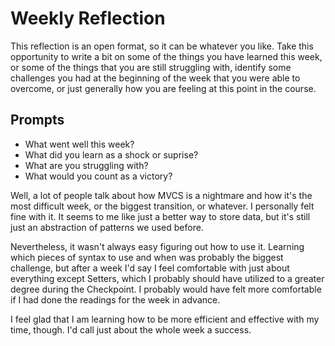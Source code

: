 # Weekly Reflection
This reflection is an open format, so it can be whatever you like. Take this opportunity to write a bit on some of the things you have learned this week, or some of the things that you are still struggling with, identify some challenges you had at the beginning of the week that you were able to overcome, or just generally how you are feeling at this point in the course.

## Prompts
- What went well this week?
- What did you learn as a shock or suprise?
- What are you struggling with?
- What would you count as a victory?

Well, a lot of people talk about how MVCS is a nightmare and how it's the most difficult week, or the biggest transition, or whatever. I personally felt fine with it. It seems to me like just a better way to store data, but it's still just an abstraction of patterns we used before.

Nevertheless, it wasn't always easy figuring out how to use it. Learning which pieces of syntax to use and when was probably the biggest challenge, but after a week I'd say I feel comfortable with just about everything except Setters, which I probably should have utilized to a greater degree during the Checkpoint. I probably would have felt more comfortable if I had done the readings for the week in advance.

I feel glad that I am learning how to be more efficient and effective with my time, though. I'd call just about the whole week a success.